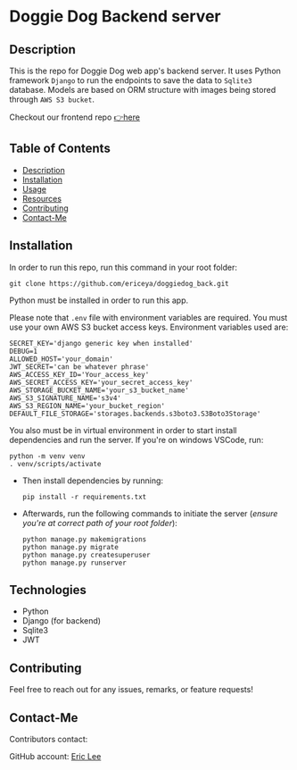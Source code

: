 # Doggie Dog Backend server
 

## Description

This is the repo for Doggie Dog web app's backend server. It uses Python framework `Django` to run the endpoints to save the data to `Sqlite3` database. Models are based on ORM structure with images being stored through `AWS S3 bucket`. 

Checkout our frontend repo [👉here](https://github.com/ericeya/doggiedog)

## Table of Contents

- [Description](#description)
- [Installation](#installation)
- [Usage](#usage)
- [Resources](#resources)
- [Contributing](#contributing)
- [Contact-Me](#contact-me)

## Installation

In order to run this repo, run this command in your root folder: 
```
git clone https://github.com/ericeya/doggiedog_back.git
```

Python must be installed in order to run this app. 

Please note that `.env` file with environment variables are required. You must use your own AWS S3 bucket access keys. Environment variables used are:
```
SECRET_KEY='django generic key when installed'
DEBUG=1
ALLOWED_HOST='your_domain'
JWT_SECRET='can be whatever phrase'
AWS_ACCESS_KEY_ID='Your_access_key'
AWS_SECRET_ACCESS_KEY='your_secret_access_key'
AWS_STORAGE_BUCKET_NAME='your_s3_bucket_name'
AWS_S3_SIGNATURE_NAME='s3v4'
AWS_S3_REGION_NAME='your_bucket_region'
DEFAULT_FILE_STORAGE='storages.backends.s3boto3.S3Boto3Storage'
```

You also must be in virtual environment in order to start install dependencies and run the server. If you're on windows VSCode, run:
```
python -m venv venv
. venv/scripts/activate
```

- Then install dependencies by running:
    ```
    pip install -r requirements.txt
    ```

- Afterwards, run the following commands to initiate the server (_ensure you're at correct path of your root folder_):

    ```
    python manage.py makemigrations
    python manage.py migrate
    python manage.py createsuperuser
    python manage.py runserver
    ```


## Technologies

- Python
- Django (for backend)
- Sqlite3
- JWT

## Contributing

Feel free to reach out for any issues, remarks, or feature requests!


## Contact-Me

Contributors contact:

GitHub account: [Eric Lee](https://github.com/ericeya)
